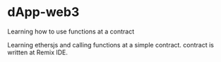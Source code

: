 # dApp-web3
Learning how to use functions at a contract

Learning ethersjs and calling functions at a simple contract. contract is written at Remix IDE.

